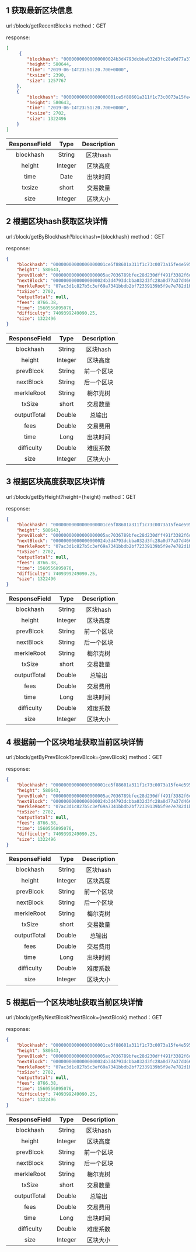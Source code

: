 ## 1 获取最新区块信息

url:/block/getRecentBlocks
method：GET

response:
```json
[
     {
        "blockhash": "00000000000000000024b3d4793dcbba032d3fc28a0d77a37d466b956fb68aa5",
        "height": 580644,
        "time": "2019-06-14T23:51:20.700+0000",
        "txsize": 2390,
        "size": 1257767
    },
    {
        "blockhash": "00000000000000000001ce5f88601a311f1c73c0073a15fe4e5956da7fbcd78b",
        "height": 580643,
        "time": "2019-06-14T23:51:20.700+0000",
        "txsize": 2702,
        "size": 1322496
    }
]

```

| ResponseField     |     Type |   Description   | 
| :--------------: | :--------:| :------: |
|    blockhash|   String |  区块hash |
|    height|   Integer |  区块高度 |
|    time|   Date |  出块时间 |
|    txsize|   short |  交易数量 |
|    size|   Integer |  区块大小 |

## 2 根据区块hash获取区块详情

url:/block/getByBlockhash?blockhash={blockhash}
method：GET

response:
```json
{
    "blockhash": "00000000000000000001ce5f88601a311f1c73c0073a15fe4e5956da7fbcd78b",
    "height": 580643,
    "prevBlcok": "00000000000000000005ac7036789bfec28d230dff491f3382f6daf6523f5c44",
    "nextBlock": "00000000000000000024b3d4793dcbba032d3fc28a0d77a37d466b956fb68aa5",
    "merkleRoot": "07ac3d1c827b5c3ef69a7341bbdb2bf72339139b5f9e7e782d1bc82265b17798",
    "txSize": 2702,
    "outputTotal": null,
    "fees": 8766.38,
    "time": 1560556895076,
    "difficulty": 7409399249090.25,
    "size": 1322496
}

```

| ResponseField     |     Type |   Description   | 
| :--------------: | :--------:| :------: |
|    blockhash|   String |  区块hash |
|    height|   Integer |  区块高度 |
|    prevBlcok|   String |  前一个区块 |
|    nextBlock|   String |  后一个区块 |
|    merkleRoot|   String |  梅尔克树 | 
|    txSize|   short |  交易数量 | 
|    outputTotal|   Double |  总输出 | 
|    fees|   Double |  交易费用 | 
|    time|   Long |  出块时间 | 
|    difficulty|   Double |  难度系数 | 
|    size|   Integer |  区块大小 |    

## 3 根据区块高度获取区块详情

url:/block/getByHeight?height={height}
method：GET

response:
```json
{
    "blockhash": "00000000000000000001ce5f88601a311f1c73c0073a15fe4e5956da7fbcd78b",
    "height": 580643,
    "prevBlcok": "00000000000000000005ac7036789bfec28d230dff491f3382f6daf6523f5c44",
    "nextBlock": "00000000000000000024b3d4793dcbba032d3fc28a0d77a37d466b956fb68aa5",
    "merkleRoot": "07ac3d1c827b5c3ef69a7341bbdb2bf72339139b5f9e7e782d1bc82265b17798",
    "txSize": 2702,
    "outputTotal": null,
    "fees": 8766.38,
    "time": 1560556895076,
    "difficulty": 7409399249090.25,
    "size": 1322496
}

```

| ResponseField     |     Type |   Description   | 
| :--------------: | :--------:| :------: |
|    blockhash|   String |  区块hash |
|    height|   Integer |  区块高度 |
|    prevBlcok|   String |  前一个区块 |
|    nextBlock|   String |  后一个区块 |
|    merkleRoot|   String |  梅尔克树 | 
|    txSize|   short |  交易数量 | 
|    outputTotal|   Double |  总输出 | 
|    fees|   Double |  交易费用 | 
|    time|   Long |  出块时间 | 
|    difficulty|   Double |  难度系数 | 
|    size|   Integer |  区块大小 |   

## 4 根据前一个区块地址获取当前区块详情

url:/block/getByPrevBlcok?prevBlcok={prevBlcok}
method：GET

response:
```json
{
    "blockhash": "00000000000000000001ce5f88601a311f1c73c0073a15fe4e5956da7fbcd78b",
    "height": 580643,
    "prevBlcok": "00000000000000000005ac7036789bfec28d230dff491f3382f6daf6523f5c44",
    "nextBlock": "00000000000000000024b3d4793dcbba032d3fc28a0d77a37d466b956fb68aa5",
    "merkleRoot": "07ac3d1c827b5c3ef69a7341bbdb2bf72339139b5f9e7e782d1bc82265b17798",
    "txSize": 2702,
    "outputTotal": null,
    "fees": 8766.38,
    "time": 1560556895076,
    "difficulty": 7409399249090.25,
    "size": 1322496
}

```

| ResponseField     |     Type |   Description   | 
| :--------------: | :--------:| :------: |
|    blockhash|   String |  区块hash |
|    height|   Integer |  区块高度 |
|    prevBlcok|   String |  前一个区块 |
|    nextBlock|   String |  后一个区块 |
|    merkleRoot|   String |  梅尔克树 | 
|    txSize|   short |  交易数量 | 
|    outputTotal|   Double |  总输出 | 
|    fees|   Double |  交易费用 | 
|    time|   Long |  出块时间 | 
|    difficulty|   Double |  难度系数 | 
|    size|   Integer |  区块大小 |   

## 5 根据后一个区块地址获取当前区块详情

url:/block/getByNextBlcok?nextBlcok={nextBlcok}
method：GET

response:
```json
{
    "blockhash": "00000000000000000001ce5f88601a311f1c73c0073a15fe4e5956da7fbcd78b",
    "height": 580643,
    "prevBlcok": "00000000000000000005ac7036789bfec28d230dff491f3382f6daf6523f5c44",
    "nextBlock": "00000000000000000024b3d4793dcbba032d3fc28a0d77a37d466b956fb68aa5",
    "merkleRoot": "07ac3d1c827b5c3ef69a7341bbdb2bf72339139b5f9e7e782d1bc82265b17798",
    "txSize": 2702,
    "outputTotal": null,
    "fees": 8766.38,
    "time": 1560556895076,
    "difficulty": 7409399249090.25,
    "size": 1322496
}

```

| ResponseField     |     Type |   Description   | 
| :--------------: | :--------:| :------: |
|    blockhash|   String |  区块hash |
|    height|   Integer |  区块高度 |
|    prevBlcok|   String |  前一个区块 |
|    nextBlock|   String |  后一个区块 |
|    merkleRoot|   String |  梅尔克树 | 
|    txSize|   short |  交易数量 | 
|    outputTotal|   Double |  总输出 | 
|    fees|   Double |  交易费用 | 
|    time|   Long |  出块时间 | 
|    difficulty|   Double |  难度系数 | 
|    size|   Integer |  区块大小 |   
